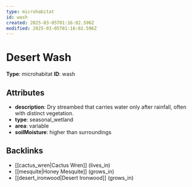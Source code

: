 ```yaml
---
type: microhabitat
id: wash
created: 2025-03-05T01:16:02.596Z
modified: 2025-03-05T01:16:02.596Z
---
```


# Desert Wash

**Type**: microhabitat
**ID**: wash

## Attributes

- **description**: Dry streambed that carries water only after rainfall, often with distinct vegetation.
- **type**: seasonal_wetland
- **area**: variable
- **soilMoisture**: higher than surroundings

## Backlinks

- [[cactus_wren|Cactus Wren]] (lives_in)
- [[mesquite|Honey Mesquite]] (grows_in)
- [[desert_ironwood|Desert Ironwood]] (grows_in)

